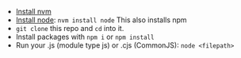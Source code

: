 - [Install nvm](https://github.com/nvm-sh/nvm?tab=readme-ov-file#git-install)
- [Install node](https://github.com/nvm-sh/nvm?tab=readme-ov-file#usage): `nvm install node` This also installs npm
- `git clone` this repo and `cd` into it.
- Install packages with `npm i` or `npm install`
- Run your .js (module type js) or .cjs (CommonJS): `node <filepath>`
